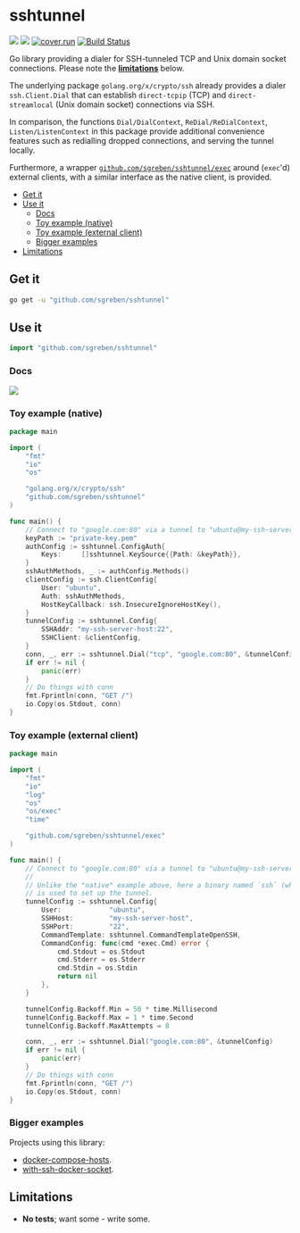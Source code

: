 # sshtunnel

[![](https://godoc.org/github.com/sgreben/sshtunnel?status.svg)](http://godoc.org/github.com/sgreben/sshtunnel) [![](https://goreportcard.com/badge/github.com/sgreben/sshtunnel/goreportcard)](https://goreportcard.com/report/github.com/sgreben/sshtunnel) [![cover.run](https://cover.run/go/github.com/sgreben/sshtunnel.svg?style=flat&tag=golang-1.10)](https://cover.run/go?tag=golang-1.10&repo=github.com%2Fsgreben%2Fsshtunnel) [![Build Status](https://travis-ci.org/sgreben/sshtunnel.svg?branch=master)](https://travis-ci.org/sgreben/sshtunnel)

Go library providing a dialer for SSH-tunneled TCP and Unix domain socket connections. Please note the [**limitations**](#limitations) below.

The underlying package `golang.org/x/crypto/ssh` already provides a dialer `ssh.Client.Dial` that can establish `direct-tcpip` (TCP) and `direct-streamlocal` (Unix domain socket) connections via SSH.

In comparison, the functions `Dial/DialContext`, `ReDial/ReDialContext`, `Listen/ListenContext` in this package provide additional convenience features such as redialling dropped connections, and serving the tunnel locally.

Furthermore, a wrapper [`github.com/sgreben/sshtunnel/exec`](http://godoc.org/github.com/sgreben/sshtunnel/exec) around (`exec`'d) external clients, with a similar interface as the native client, is provided.

- [Get it](#get-it)
- [Use it](#use-it)
	- [Docs](#docs)
	- [Toy example (native)](#toy-example-native)
	- [Toy example (external client)](#toy-example-external-client)
	- [Bigger examples](#bigger-examples)
- [Limitations](#limitations)

## Get it

```sh
go get -u "github.com/sgreben/sshtunnel"
```

## Use it

```go
import "github.com/sgreben/sshtunnel"
```

### Docs

[![](https://godoc.org/github.com/sgreben/sshtunnel?status.svg)](http://godoc.org/github.com/sgreben/sshtunnel)


### Toy example (native)

```go
package main

import (
	"fmt"
	"io"
	"os"

	"golang.org/x/crypto/ssh"
	"github.com/sgreben/sshtunnel"
)

func main() {
	// Connect to "google.com:80" via a tunnel to "ubuntu@my-ssh-server-host:22"
	keyPath := "private-key.pem"
	authConfig := sshtunnel.ConfigAuth{
		Keys:     []sshtunnel.KeySource{{Path: &keyPath}},
	}
	sshAuthMethods, _ := authConfig.Methods()
	clientConfig := ssh.ClientConfig{
		User: "ubuntu",
		Auth: sshAuthMethods,
		HostKeyCallback: ssh.InsecureIgnoreHostKey(),
	}
	tunnelConfig := sshtunnel.Config{
		SSHAddr: "my-ssh-server-host:22",
		SSHClient: &clientConfig,
	}
	conn, _, err := sshtunnel.Dial("tcp", "google.com:80", &tunnelConfig)
	if err != nil {
		panic(err)
	}
	// Do things with conn
	fmt.Fprintln(conn, "GET /")
	io.Copy(os.Stdout, conn)
}
```

### Toy example (external client)

```go
package main

import (
	"fmt"
	"io"
	"log"
	"os"
	"os/exec"
	"time"

	"github.com/sgreben/sshtunnel/exec"
)

func main() {
	// Connect to "google.com:80" via a tunnel to "ubuntu@my-ssh-server-host:22"
	//
	// Unlike the "native" example above, here a binary named `ssh` (which must be in $PATH)
	// is used to set up the tunnel.
	tunnelConfig := sshtunnel.Config{
		User:            "ubuntu",
		SSHHost:         "my-ssh-server-host",
		SSHPort:         "22",
		CommandTemplate: sshtunnel.CommandTemplateOpenSSH,
		CommandConfig: func(cmd *exec.Cmd) error {
			cmd.Stdout = os.Stdout
			cmd.Stderr = os.Stderr
			cmd.Stdin = os.Stdin
			return nil
		},
	}

	tunnelConfig.Backoff.Min = 50 * time.Millisecond
	tunnelConfig.Backoff.Max = 1 * time.Second
	tunnelConfig.Backoff.MaxAttempts = 8

	conn, _, err := sshtunnel.Dial("google.com:80", &tunnelConfig)
	if err != nil {
		panic(err)
	}
	// Do things with conn
	fmt.Fprintln(conn, "GET /")
	io.Copy(os.Stdout, conn)
}
```

### Bigger examples

Projects using this library:


- [docker-compose-hosts](https://github.com/sgreben/docker-compose-hosts).
- [with-ssh-docker-socket](https://github.com/sgreben/with-ssh-docker-socket).

## Limitations

- **No tests**; want some - write some.
